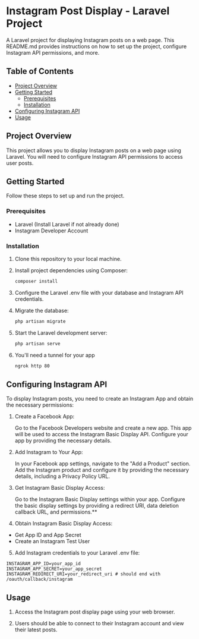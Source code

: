 # Instagram Post Display - Laravel Project

A Laravel project for displaying Instagram posts on a web page. This README.md provides instructions on how to set up the project, configure Instagram API permissions, and more.

## Table of Contents

- [Project Overview](#project-overview)
- [Getting Started](#getting-started)
    - [Prerequisites](#prerequisites)
    - [Installation](#installation)
- [Configuring Instagram API](#configuring-instagram-api)
- [Usage](#usage)

## Project Overview

This project allows you to display Instagram posts on a web page using Laravel. You will need to configure Instagram API permissions to access user posts.

## Getting Started

Follow these steps to set up and run the project.

### Prerequisites

- Laravel (Install Laravel if not already done)
- Instagram Developer Account

### Installation

1. Clone this repository to your local machine.

2. Install project dependencies using Composer:
   ```bash
   composer install
   ```

3. Configure the Laravel .env file with your database and Instagram API credentials.

4. Migrate the database:
    ```bash
    php artisan migrate
    ```

5. Start the Laravel development server:
    ```bash
    php artisan serve
    ```

6. You'll need a tunnel for your app
    ```bash
    ngrok http 80 
    ```

## Configuring Instagram API

To display Instagram posts, you need to create an Instagram App and obtain the necessary permissions:

1. Create a Facebook App:

    Go to the Facebook Developers website and create a new app. This app will be used to access the Instagram Basic Display API.
    Configure your app by providing the necessary details.


2. Add Instagram to Your App:

    In your Facebook app settings, navigate to the "Add a Product" section.
    Add the Instagram product and configure it by providing the necessary details, including a Privacy Policy URL.


3. Get Instagram Basic Display Access:

    Go to the Instagram Basic Display settings within your app.
    Configure the basic display settings by providing a redirect URI, data deletion callback URL, and permissions.**


4. Obtain Instagram Basic Display Access:

* Get App ID and App Secret
* Create an Instagram Test User


5. Add Instagram credentials to your Laravel .env file:

```dotenv
INSTAGRAM_APP_ID=your_app_id
INSTAGRAM_APP_SECRET=your_app_secret
INSTAGRAM_REDIRECT_URI=your_redirect_uri # should end with /oauth/callback/instagram
```

## Usage

1. Access the Instagram post display page using your web browser.

2. Users should be able to connect to their Instagram account and view their latest posts.
